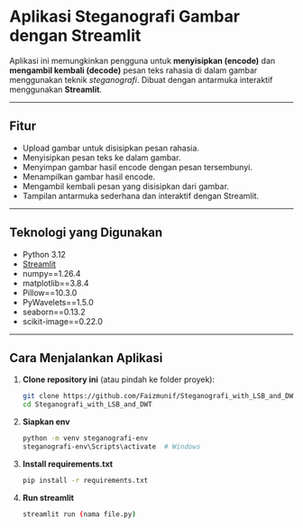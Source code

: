 # Aplikasi Steganografi Gambar dengan Streamlit

Aplikasi ini memungkinkan pengguna untuk **menyisipkan (encode)** dan **mengambil kembali (decode)** pesan teks rahasia di dalam gambar menggunakan teknik *steganografi*. Dibuat dengan antarmuka interaktif menggunakan **Streamlit**.

---

## Fitur

- Upload gambar untuk disisipkan pesan rahasia.
- Menyisipkan pesan teks ke dalam gambar.
- Menyimpan gambar hasil encode dengan pesan tersembunyi.
- Menampilkan gambar hasil encode.
- Mengambil kembali pesan yang disisipkan dari gambar.
- Tampilan antarmuka sederhana dan interaktif dengan Streamlit.

---

## Teknologi yang Digunakan

- Python 3.12
- [Streamlit](https://streamlit.io/)
- numpy==1.26.4
- matplotlib==3.8.4
- Pillow==10.3.0
- PyWavelets==1.5.0
- seaborn==0.13.2
- scikit-image==0.22.0

---

## Cara Menjalankan Aplikasi

1. **Clone repository ini** (atau pindah ke folder proyek):
   ```bash
   git clone https://github.com/Faizmunif/Steganografi_with_LSB_and_DWT.git
   cd Steganografi_with_LSB_and_DWT

2. **Siapkan env**
   ```bash
   python -m venv steganografi-env
   steganografi-env\Scripts\activate  # Windows

4. **Install requirements.txt**
   ```bash
   pip install -r requirements.txt

6. **Run streamlit**
   ```bash
   streamlit run (nama file.py)


